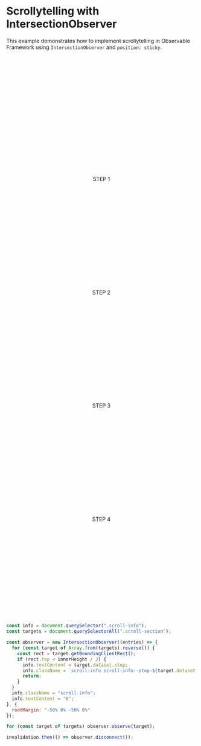# Scrollytelling with IntersectionObserver

This example demonstrates how to implement scrollytelling in Observable Framework using `IntersectionObserver` and `position: sticky`.

<style>

.scroll-container {
  position: relative;
  margin: 1rem auto;
  font-family: var(--sans-serif);
}

.scroll-info {
  position: sticky;
  aspect-ratio: 16 / 9;
  top: calc((100% - 9 / 16 * 100vw) / 2);
  margin: 0 auto;
  display: flex;
  align-items: center;
  justify-content: center;
  font-size: 64px;
  transition: ease background-color 0.5s;
  background-color: var(--theme-background-alt);
}

.scroll-info--step-1 {
  background-color: #4269d0;
}

.scroll-info--step-2 {
  background-color: #efb118;
}

.scroll-info--step-3 {
  background-color: #ff725c;
}

.scroll-info--step-4 {
  background-color: #6cc5b0;
}

.scroll-section {
  position: relative;
  aspect-ratio: 16 / 9;
  margin: 1rem 0;
  display: flex;
  align-items: start;
  justify-content: center;
  border: solid 1px var(--theme-foreground-focus);
  background: color-mix(in srgb, var(--theme-foreground-focus) 5%, transparent);
  padding: 1rem;
  box-sizing: border-box;
}

</style>

<section class="scroll-container">
  <div class="scroll-info"></div>
  <div class="scroll-section" data-step="1">
    <div>
      STEP 1
    </div>
  </div>
  <div class="scroll-section" data-step="2">STEP 2</div>
  <div class="scroll-section" data-step="3">STEP 3</div>
  <div class="scroll-section" data-step="4">STEP 4</div>
</section>




```js echo
const info = document.querySelector(".scroll-info");
const targets = document.querySelectorAll(".scroll-section");

const observer = new IntersectionObserver((entries) => {
  for (const target of Array.from(targets).reverse()) {
    const rect = target.getBoundingClientRect();
    if (rect.top < innerHeight / 2) {
      info.textContent = target.dataset.step;
      info.className = `scroll-info scroll-info--step-${target.dataset.step}`;
      return;
    }
  }
  info.className = "scroll-info";
  info.textContent = "0";
}, {
  rootMargin: "-50% 0% -50% 0%"
});

for (const target of targets) observer.observe(target);

invalidation.then(() => observer.disconnect());
```
